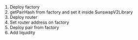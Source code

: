 1. Deploy factory
2. getPairHash from factory and set it inside SunswapV2Library
3. Deploy router
4. Set router address on factory
5. Deploy pair from factory
6. Add liquidity
